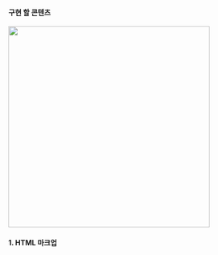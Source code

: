 
#### 구현 할 콘텐츠
<img src = "https://user-images.githubusercontent.com/64240637/109642082-e1964f80-7b95-11eb-9064-9b01c7290712.png"  align="center" width="400px" > 

#### 1. HTML 마크업    


